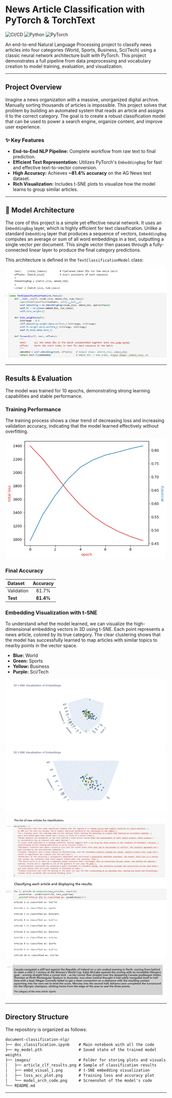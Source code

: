 # News Article Classification with PyTorch & TorchText

![CI/CD](https://img.shields.io/badge/Status-Complete-success)
![Python](https://img.shields.io/badge/Python-3.9+-blue?logo=python)
![PyTorch](https://img.shields.io/badge/PyTorch-2.0+-ee4c2c?logo=pytorch)

An end-to-end Natural Language Processing project to classify news articles into four categories (World, Sports, Business, Sci/Tech) using a classic neural network architecture built with PyTorch. This project demonstrates a full pipeline from data preprocessing and vocabulary creation to model training, evaluation, and visualization.

---

## Project Overview

Imagine a news organization with a massive, unorganized digital archive. Manually sorting thousands of articles is impossible. This project solves that problem by building an automated system that reads an article and assigns it to the correct category. The goal is to create a robust classification model that can be used to power a search engine, organize content, and improve user experience.

### ✨ Key Features

* **End-to-End NLP Pipeline:** Complete workflow from raw text to final prediction.
* **Efficient Text Representation:** Utilizes PyTorch's `EmbeddingBag` for fast and effective text-to-vector conversion.
* **High Accuracy:** Achieves **~81.4% accuracy** on the AG News test dataset.
* **Rich Visualization:** Includes t-SNE plots to visualize how the model learns to group similar articles.

---

## 🧠 Model Architecture

The core of this project is a simple yet effective neural network. It uses an `EmbeddingBag` layer, which is highly efficient for text classification. Unlike a standard `Embedding` layer that produces a sequence of vectors, `EmbeddingBag` computes an average or sum of all word embeddings in a text, outputting a single vector per document. This single vector then passes through a fully-connected linear layer to produce the final category predictions.

This architecture is defined in the `TextClassificationModel` class:

![Model Architecture Code](images/model_arch_code.png)

---

## Results & Evaluation

The model was trained for 10 epochs, demonstrating strong learning capabilities and stable performance.

### Training Performance

The training process shows a clear trend of decreasing loss and increasing validation accuracy, indicating that the model learned effectively without overfitting.

![Loss and Accuracy Plot](images/loss_acc_plot.png)

### Final Accuracy

| Dataset     | Accuracy |
| :---------- | :------: |
| Validation  |  81.7%   |
| **Test** | **81.4%**|

### Embedding Visualization with t-SNE

To understand *what* the model learned, we can visualize the high-dimensional embedding vectors in 3D using t-SNE. Each point represents a news article, colored by its true category. The clear clustering shows that the model has successfully learned to map articles with similar topics to nearby points in the vector space.

* **Blue:** World
* **Green:** Sports
* **Yellow:** Business
* **Purple:** Sci/Tech

![3D t-SNE Visualization of Embeddings](images/embd_visual_1.png)
![3D t-SNE Visualization of Embeddings](images/embd_visual_2.png)

![Test Articles](images/articles.png)
![Test Articles Result](images/article_clf_results.png)

![Articles Result](images/ex_clf_result.png)

---

## Directory Structure
The repository is organized as follows:

```
document-classification-nlp/
├── doc_classification.ipynb    # Main notebook with all the code
├── my_model.pth                # Saved state of the trained model weights
├── images/                     # Folder for storing plots and visuals
│   ├── article_clf_results.png # Sample of classification results
│   ├── embd_visual_1.png       # t-SNE embedding visualization
│   ├── loss_acc_plot.png       # Training loss and accuracy plot
│   └── model_arch_code.png     # Screenshot of the model's code
└── README.md
```

---
